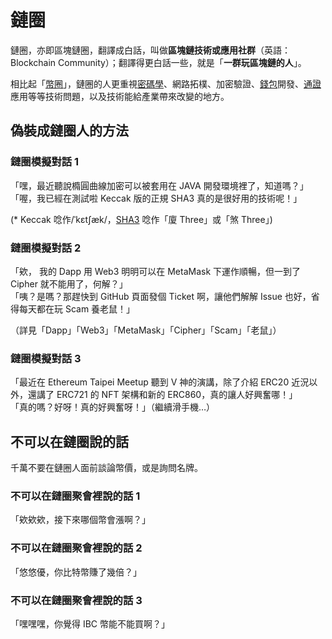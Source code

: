 # 鏈圈

鏈圈，亦即區塊鏈圈，翻譯成白話，叫做**區塊鏈技術或應用社群**（英語：Blockchain Community）；翻譯得更白話一些，就是「**一群玩區塊鏈的人**」。

相比起「[幣圈](quan-1.md)」，鏈圈的人更重視[密碼學](undefined-3/mi/)、網路拓樸、加密驗證、[錢包](wallet/)開發、[通證](tong/hang/)應用等等技術問題，以及技術能給產業帶來改變的地方。

## 偽裝成鏈圈人的方法

### 鏈圈模擬對話 1

「嘿，最近聽說橢圓曲線加密可以被套用在 JAVA 開發環境裡了，知道嗎？」  
「喔，我已經在測試啦 Keccak 版的正規 SHA3 真的是很好用的技術呢！」

\(\* Keccak 唸作/ˈkɛtʃæk/，[SHA3](undefined-3/mi/sha3.md) 唸作「廈 Three」或「煞 Three」\)

### 鏈圈模擬對話 2

「欸， 我的 Dapp 用 Web3 明明可以在 MetaMask 下運作順暢，但一到了 Cipher 就不能用了，何解？」  
「咦？是嗎？那趕快到 GitHub 頁面發個 Ticket 啊，讓他們解解 Issue 也好，省得每天都在玩 Scam 養老鼠！」

（詳見「Dapp」「Web3」「MetaMask」「Cipher」「Scam」「老鼠」）

### 鏈圈模擬對話 3

「最近在 Ethereum Taipei Meetup 聽到 V 神的演講，除了介紹 ERC20 近況以外，還講了 ERC721 的 NFT 架構和新的 ERC860，真的讓人好興奮哪！」  
「真的嗎？好呀！真的好興奮呀！」（繼續滑手機…）

## 不可以在鏈圈說的話

千萬不要在鏈圈人面前談論幣價，或是詢問名牌。

### 不可以在鏈圈聚會裡說的話 1

「欸欸欸，接下來哪個幣會漲啊？」

### 不可以在鏈圈聚會裡說的話 2

「悠悠優，你比特幣賺了幾倍？」

### 不可以在鏈圈聚會裡說的話 3

「嘿嘿嘿，你覺得 IBC 幣能不能買啊？」

